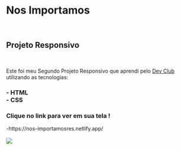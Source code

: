 
<h1>Nos Importamos </h1>
<br>

<h2> Projeto Responsivo </h2>
<br>
 
<p> Este foi meu Segundo Projeto Responsivo que aprendi pelo <a href="https://rodolfomori.com.br/devclub">Dev Club</a> <br>
utilizando as tecnologias:</p> 
<h3>
- HTML 
<br>
- CSS
</h3> 
<h3> Clique no link para ver em sua tela ! </h3>
-https://nos-importamosres.netlify.app/
<br>
<br> 
<img src="https://github.com/user-attachments/assets/922002a1-a108-479a-adf8-c2270859c133" /> 



